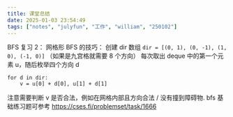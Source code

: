 ```yaml
---
title: 课堂总结
date: 2025-01-03 23:54:49
tags: ["notes", "julyfun", "工作", "william", "250102"]
---
```

BFS 复习 2：
网格形 BFS 的技巧：
创建 dir 数组 `dir = [(0, 1), (0, -1), (1, 0), (-1, 0)]` （如果是九宫格就需要 8 个方向）
每次取出 deque 中的第一个元素 u，随后枚举四个方向 d
```
for d in dir:
    v = u[0] + d[0], u[1] + d[1]
```

注意需要判断 v 是否合法，例如在网格内部且方向合法 / 没有撞到障碍物. bfs 基础练习题可参考 https://cses.fi/problemset/task/1666

